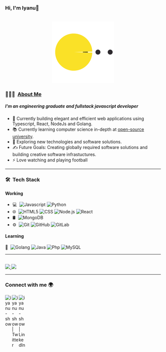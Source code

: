 ### Hi, I'm Iyanu👋 
<div align="center">
	<br>
	<img src="https://raw.githubusercontent.com/Aniket965/Aniket965/master/pacman.svg?sanitize=true" width="200" height="200">
</div>

### 👨🏻‍💻 &nbsp;[About Me][website]
##### I'm an engineering graduate and fullstack javascript developer  
- 💼 Currently building elegant and efficient web applications using Typescript, React, NodeJs and Golang.
- 📚 Currently learning computer science in-depth at [open-source university](https://github.com/ossu/computer-science).
- 🤔 Exploring new technologies and software solutions.
- ✍️ Future Goals: Creating globally required software solutions and building creative software infrastuctures.
- ⚡ Love watching and playing football


---
### 🛠 &nbsp;Tech Stack</h3>
#### Working
- 💻&nbsp; 
  ![Javascript](https://img.shields.io/badge/-JavaScript-333333?style=flat&logo=javascript)
  ![Python](https://img.shields.io/badge/-Python-333333?style=flat&logo=python)
- 🌐&nbsp; 
  ![HTML5](https://img.shields.io/badge/-HTML5-333333?style=flat&logo=HTML5)
  ![CSS](https://img.shields.io/badge/-CSS-333333?style=flat&logo=CSS3&logoColor=1572B6)
  ![Node.js](https://img.shields.io/badge/-Node.js-333333?style=flat&logo=node.js)
  ![React](https://img.shields.io/badge/-React-333333?style=flat&logo=react)
- 🛢&nbsp; 
  ![MongoDB](https://img.shields.io/badge/-MongoDB-333333?style=flat&logo=mongodb)
- ⚙️&nbsp; 
  ![Git](https://img.shields.io/badge/-Git-333333?style=flat&logo=git)
  ![GitHub](https://img.shields.io/badge/-GitHub-333333?style=flat&logo=github)
  ![GitLab](https://img.shields.io/badge/-GitLab-333333?style=flat&logo=gitlab)

#### Learning
🌱&nbsp; 
![Golang](https://img.shields.io/badge/-Go-333333?style=flat&logo=go)
![Java](https://img.shields.io/badge/-Java-333333?style=flat&logo=Java&logoColor=007396)
![Php](https://img.shields.io/badge/-PHP-333333?style=flat&logo=php)
![MySQL](https://img.shields.io/badge/-MySQL-333333?style=flat&logo=mysql)

---
<br>
<a href="https://github.com/iyanushow">
  <img height="180em" src="https://github-readme-stats.vercel.app/api?username=iyanushow&show_icons=true&hide_border=true" />
  <img height="180em" src="https://github-readme-stats.vercel.app/api/top-langs/?username=iyanushow&show_icons=true&hide_border=true&layout=compact" />
</a>

---

### Connect with me 🌍
[<img align="left" alt="iyanu-show" width="22px" src="https://cdn.jsdelivr.net/npm/simple-icons@v5/icons/react.svg" />][website]
[<img align="left" alt="iyanu-show | Twitter" width="22px" src="https://cdn.jsdelivr.net/npm/simple-icons@v5/icons/twitter.svg" />][twitter]
[<img align="left" alt="iyanu-show | LinkedIn" width="22px"  src="https://cdn.jsdelivr.net/npm/simple-icons@v5/icons/linkedin.svg" />][linkedin]


<br/>

[website]: https://iyanushowportfolio.netlify.app/
[twitter]: https://twitter.com/the_iyanu
[linkedin]: https://www.linkedin.com/in/iyanuoluwa-sowande-0522/
